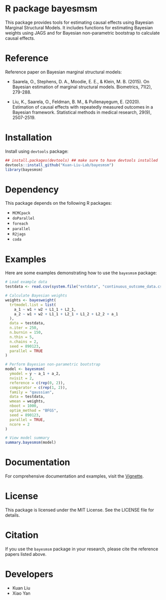 # R package bayesmsm

This package provides tools for estimating causal effects using Bayesian Marginal Structural Models. It includes functions for estimating Bayesian weights using JAGS and for Bayesian non-parametric bootstrap to calculate causal effects.


# Reference

Reference paper on Bayesian marginal structural models:

-  Saarela, O., Stephens, D. A., Moodie, E. E., & Klein, M. B. (2015). On Bayesian estimation of marginal structural models. Biometrics, 71(2), 279-288.

-  Liu, K., Saarela, O., Feldman, B. M., & Pullenayegum, E. (2020). Estimation of causal effects with repeatedly measured outcomes in a Bayesian framework. Statistical methods in medical research, 29(9), 2507-2519.


# Installation

Install using `devtools` package:

```r
## install.packages(devtools) ## make sure to have devtools installed 
devtools::install_github("Kuan-Liu-Lab/bayesmsm")
library(bayesmsm)
```

# Dependency

This package depends on the following R packages:
-  `MCMCpack`
-  `doParallel`
-  `foreach`
-  `parallel`
-  `R2jags`
-  `coda`


# Examples

Here are some examples demonstrating how to use the `bayesmsm` package:

```r
# Load example data
testdata <- read.csv(system.file("extdata", "continuous_outcome_data.csv", package = "bayesmsm"))

# Calculate Bayesian weights
weights <- bayesweight(
  trtmodel.list = list(
    a_1 ~ w1 + w2 + L1_1 + L2_1,
    a_2 ~ w1 + w2 + L1_1 + L2_1 + L1_2 + L2_2 + a_1
  ),
  data = testdata,
  n.iter = 250,
  n.burnin = 150,
  n.thin = 5,
  n.chains = 2,
  seed = 890123,
  parallel = TRUE
)

# Perform Bayesian non-parametric bootstrap
model <- bayesmsm(
  ymodel = y ~ a_1 + a_2,
  nvisit = 2,
  reference = c(rep(0, 2)),
  comparator = c(rep(1, 2)),
  family = "gaussian",
  data = testdata,
  wmean = weights,
  nboot = 1000,
  optim_method = "BFGS",
  seed = 890123,
  parallel = TRUE,
  ncore = 2
)

# View model summary
summary.bayesmsm(model)
```


# Documentation

For comprehensive documentation and examples, visit the [Vignette](https://Kuan-Liu-Lab.github.io/bayesmsm/).


# License

This package is licensed under the MIT License. See the LICENSE file for details.


# Citation

If you use the `bayesmsm` package in your research, please cite the reference papers listed above.


# Developers

-  Kuan Liu
-  Xiao Yan
